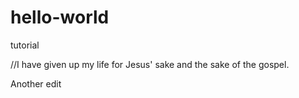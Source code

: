 # hello-world
tutorial

//I have given up my life for Jesus' sake and the sake of the gospel.

Another edit
